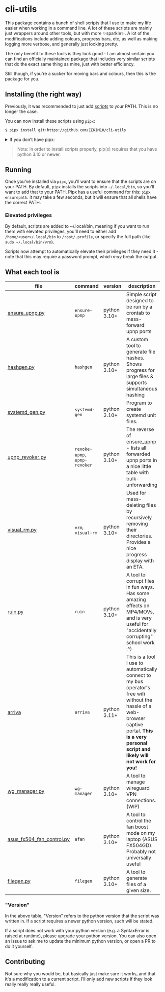 # cli-utils

This package contains a bunch of shell scripts that I use to make my life easier when working in a command line.
A lot of these scripts are mainly just wrappers around other tools, but with more ✨sparkle✨.
A lot of the modifications include adding colours, progress bars, etc, as well as making logging more verbose,
and generally just looking pretty.

The only benefit to these tools is they look good - I am almost certain you can find an officially maintained 
package that includes very similar scripts that do the exact same thing as mine, just with better efficiency.

Still though, if you're a sucker for moving bars and colours, then this is the package for you.

## Installing (the right way)

Previously, it was recommended to just add [scripts](/scripts) to your PATH.
This is no longer the case.

You can now install these scripts using `pipx`:

```bash
$ pipx install git+https://github.com/EEKIM10/cli-utils
```

<details markdown="1">
<summary>If you don't have pipx:</summary>

```bash
$ pip install pipx
$ python3 -m pipx ensurepath
```

</details>

> Note: In order to install scripts properly, pip(x) requires that you have python 3.10 or newer.

## Running
Once you've installed via `pipx`, you'll want to ensure that the scripts are on your PATH.
By default, `pipx` installs the scripts into `~/.local/bin`, so you'll want to add that to your PATH.
Pipx has a useful command for this: `pipx ensurepath`. It may take a few seconds, but it will ensure that all shells
have the correct PATH.

### Elevated privileges
By default, scripts are added to ~/.local/bin, meaning if you want to run them with elevated privileges, you'll need to
either add `/home/<user>/.local/bin` to `/root/.profile`, or specify the full path
(like `sudo ~/.local/bin/vrm`).

Scripts now attempt to automatically elevate their privileges if they need it - note that this may require a password
prompt, which *may* break the output.

## What each tool is

| file                                                            | command                       | version      | description                                                                                                                                                                                           |
|-----------------------------------------------------------------|-------------------------------|--------------|-------------------------------------------------------------------------------------------------------------------------------------------------------------------------------------------------------|
| [ensure_upnp.py](/scripts/ensure_upnp.py)                       | `ensure-upnp`                 | python 3.10+ | Simple script designed to be run by a crontab to mass-forward upnp ports                                                                                                                              |
| [hashgen.py](/scripts/hashgen.py)                               | `hashgen`                     | python 3.10+ | A custom tool to generate file hashes. Shows progress for large files & supports simultaneous hashing                                                                                                 |
| [systemd_gen.py](/scripts/systemd_gen.py)                       | `systemd-gen`                 | python 3.10+ | Program to create systemd unit files.                                                                                                                                                                 |
| [upnp_revoker.py](/scripts/upnp_revoker.py)                     | `revoke-upnp`, `upnp-revoker` | python 3.10+ | The reverse of ensure_upnp - lists all forwarded upnp ports in a nice little table with bulk-unforwarding                                                                                             |
| [visual_rm.py](/scripts/visual_rm.py)                           | `vrm`, `visual-rm`            | python 3.10+ | Used for mass-deleting files by recursively removing their directories. Provides a nice progress display with an ETA.                                                                                 |
| [ruin.py](/scripts/ruin.py)                                     | `ruin`                        | python 3.10+ | A tool to corrupt files in fun ways. Has some amazing effects on MP4/MOVs, and is very useful for "accidentally corrupting" school work :^)                                                           |
| [arriva](/scripts/arriva.py)                                    | `arriva`                      | python 3.11+ | This is a tool I use to automatically connect to my bus operator's free wifi without the hassle of a web-browser captive portal. **This is a very personal script and likely will not work for you!** |
| [wg_manager.py](/scripts/wg_manager.py)                         | `wg-manager`                  | python 3.10+ | A tool to manage wireguard VPN connections. (WIP)                                                                                                                                                     |
| [asus_fx504_fan_control.py](/scripts/asus_fx504_fan_control.py) | `afan`                        | python 3.10+ | A tool to control the fan boost mode on my laptop (ASUS FX504GD). Probably not universally useful                                                                                                     |
| [filegen.py](/scripts/filegen.py)                               | `filegen`                     | python 3.10+ | A tool to generate files of a given size.                                                                                                                                                             |

### "Version"
In the above table, "Version" refers to the python version that the script was written in.
If a script requires a newer python version, such will be stated.

If a script does not work with your python version (e.g. a SyntaxError is raised at runtime), please upgrade your python version.
You can also open an issue to ask me to update the minimum python version, or open a PR to do it yourself.

## Contributing

Not sure why you would be, but basically just make sure it works, and that it's a modification to a current script.
I'll only add new scripts if they look really really really useful.
